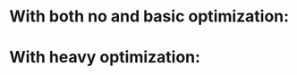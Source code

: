 # With both no and basic optimization:
<!-- 
spike fir2
y[0] = 4fad3f2f
y[1] = 627c6236
y[2] = 4fad3f32
y[3] = 1e6f0e17
y[4] = e190f1eb
y[5] = b052c0ce
y[6] = 9d839dc6
y[7] = b052c0cb
y[8] = e190f1e6
y[9] = 1e6f0e12
y[10] = 4fad3f2f
y[11] = 627c6236
y[12] = 4fad3f32
y[13] = 1e6f0e17
y[14] = e190f1eb
y[15] = b052c0ce
y[16] = 9d839dc6
mcycle = 1857
minstret = 1873 

-->
# With heavy optimization:
<!--spike fir2
y[0] = 4fad3f2f
y[1] = 627c6236
y[2] = 4fad3f32
y[3] = 1e6f0e17
y[4] = e190f1eb
y[5] = b052c0ce
y[6] = 9d839dc6
y[7] = b052c0cb
y[8] = e190f1e6
y[9] = 1e6f0e12
y[10] = 4fad3f2f
y[11] = 627c6236
y[12] = 4fad3f32
y[13] = 1e6f0e17
y[14] = e190f1eb
y[15] = b052c0ce
y[16] = 9d839dc6
mcycle = 1623
minstret = 1628-->